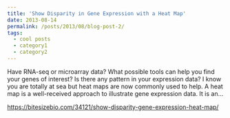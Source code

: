```yaml
---
title: 'Show Disparity in Gene Expression with a Heat Map'
date: 2013-08-14
permalink: /posts/2013/08/blog-post-2/
tags:
  - cool posts
  - category1
  - category2
---
```


Have RNA-seq or microarray data? What possible tools can help you find your genes of interest? Is there any pattern in your expression data? I know you are totally at sea but heat maps are now commonly used to help. A heat map is a well-received approach to illustrate gene expression data.  It is an…

https://bitesizebio.com/34121/show-disparity-gene-expression-heat-map/

